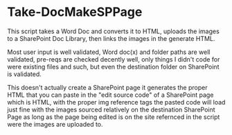 # Take-DocMakeSPPage
This script takes a Word Doc and converts it to HTML, uploads the images to a SharePoint Doc Library, then links the images in the generate HTML.

Most user input is well validated, Word doc(x) and folder paths are well validated, pre-reqs are checked decently well, only things I didn't code for were existing files and such, but even the destination folder on SharePoint is validated.

This doesn't actually create a SharePoint page it generates the proper HTML that you can paste in the "edit source code" of a SharePoint page which is HTML, with the proper img reference tags the pasted code will load just fine with the images sourced relatively on the destination SharePoint Page as long as the page being edited is on the site refernced in the script were the images are uploaded to.
